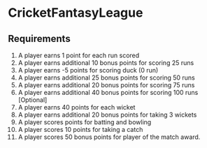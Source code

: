 # CricketFantasyLeague

## Requirements

1. A player earns 1 point for each run scored
2. A player earns additional 10 bonus points for scoring 25 runs
3. A player earns -5 points for scoring duck (0 run)
4. A player earns additional 25 bonus points for scoring 50 runs
5. A player earns additional 20 bonus points for scoring 75 runs
6. A player earns additional 40 bonus points for scoring 100 runs [Optional]
7. A player earns 40 points for each wicket
8. A player earns additional 20 bonus points for taking 3 wickets
9. A player scores points for batting and bowling
10. A player scores 10 points for taking a catch
11. A player scores 50 bonus points for player of the match award.
